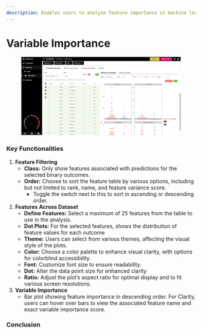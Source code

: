 ```yaml
---
description: Enables users to analyze feature importance in machine learning models.
---
```


# Variable Importance

<figure><img src="../../../.gitbook/assets/Variable Importance.png" alt=""><figcaption></figcaption></figure>

### Key Functionalities

1. **Feature Filtering**
   * **Class:** Only show features associated with predictions for the selected binary outcomes.
   * **Order:** Choose to sort the feature table by various options, including but not limited to rank, name, and feature variance score.
     * Toggle the switch next to this to sort in ascending or descending order.
2. **Features Across Dataset**
   * **Define Features:** Select a maximum of 25 features from the table to use in the analysis.
   * **Dot Plots:** For the selected features, shows the distribution of feature values for each outcome
   * **Theme:** Users can select from various themes, affecting the visual style of the plots.
   * **Color:** Choose a color palette to enhance visual clarity, with options for colorblind accessibility.
   * **Font:** Customize font size to ensure readability.
   * **Dot:** Alter the data point size for enhanced clarity
   * **Ratio:** Adjust the plot’s aspect ratio for optimal display and to fit various screen resolutions.
3. &#x20;**Variable Importance**
   * Bar plot showing feature importance in descending order. For Clarity, users can hover over bars to view the associated feature name and exact variable importance score.

### Conclusion

